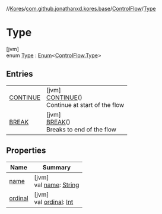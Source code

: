 //[Kores](../../../../index.md)/[com.github.jonathanxd.kores.base](../../index.md)/[ControlFlow](../index.md)/[Type](index.md)

# Type

[jvm]\
enum [Type](index.md) : [Enum](https://kotlinlang.org/api/latest/jvm/stdlib/kotlin/-enum/index.html)<[ControlFlow.Type](index.md)>

## Entries

| | |
|---|---|
| [CONTINUE](-c-o-n-t-i-n-u-e/index.md) | [jvm]<br>[CONTINUE](-c-o-n-t-i-n-u-e/index.md)()<br>Continue at start of the flow |
| [BREAK](-b-r-e-a-k/index.md) | [jvm]<br>[BREAK](-b-r-e-a-k/index.md)()<br>Breaks to end of the flow |

## Properties

| Name | Summary |
|---|---|
| [name](index.md#1619263681%2FProperties%2F-1216412040) | [jvm]<br>val [name](index.md#1619263681%2FProperties%2F-1216412040): [String](https://kotlinlang.org/api/latest/jvm/stdlib/kotlin/-string/index.html) |
| [ordinal](index.md#-2114018595%2FProperties%2F-1216412040) | [jvm]<br>val [ordinal](index.md#-2114018595%2FProperties%2F-1216412040): [Int](https://kotlinlang.org/api/latest/jvm/stdlib/kotlin/-int/index.html) |
